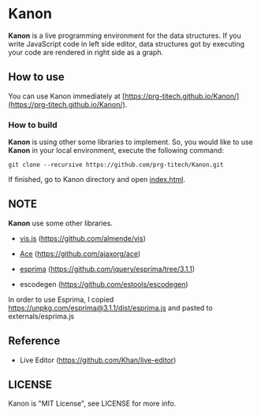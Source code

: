 # Kanon

__Kanon__ is a live programming environment for the data structures.
If you write JavaScript code in left side editor,
data structures got by executing your code are rendered in right side as a graph.

## How to use

You can use Kanon immediately at [https://prg-titech.github.io/Kanon/](https://prg-titech.github.io/Kanon/).

### How to build

__Kanon__ is using other some libraries to implement.
So, you would like to use __Kanon__ in your local environment, 
execute the following command:
```
git clone --recursive https://github.com/prg-titech/Kanon.git
```
If finished, go to Kanon directory and open [index.html](https://github.com/prg-titech/Kanon/blob/master/index.html).

## 

## NOTE

__Kanon__ use some other libraries.

- [vis.js](http://visjs.org) (https://github.com/almende/vis)

- [Ace](https://ace.c9.io) (https://github.com/ajaxorg/ace)

- [esprima](http://esprima.org) (https://github.com/jquery/esprima/tree/3.1.1)

- escodegen (https://github.com/estools/escodegen)

In order to use Esprima,
I copied https://unpkg.com/esprima@3.1.1/dist/esprima.js and pasted to externals/esprima.js

## Reference

- Live Editor (https://github.com/Khan/live-editor)

## LICENSE

Kanon is "MIT License", see LICENSE for more info.
